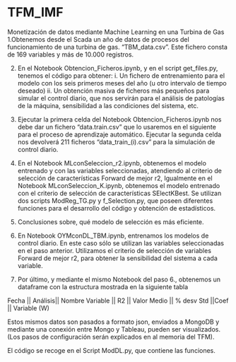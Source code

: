 # TFM_IMF
Monetización de datos mediante Machine Learning en una Turbina de Gas
1.Obtenemos desde el Scada un año de datos de procesos del funcionamiento de una turbina de gas. “TBM_data.csv”. Este  fichero consta de 169 variables y más de 10.000 registros.

2. En el Notebook Obtencion_Ficheros.ipynb, y en el script get_files.py, tenemos el código para obtener:
i. Un fichero de entrenamiento para el modelo con los seis primeros meses del año (u otro intervalo de tiempo deseado)
ii. Un obtención masiva de ficheros más pequeños para simular el control diario, que nos servirán para el análisis de patologías de la máquina, sensibilidad a las condiciones del sistema, etc.

3. Ejecutar la primera celda del Notebook Obtencion_Ficheros.ipynb  nos debe dar un fichero “data.train.csv” que lo usaremos en el siguiente para el proceso de aprendizaje automático. Ejecutar la segunda celda nos devolverá 211 ficheros “data_train_(i).csv” para la simulación de control diario.

4. En el Notebook MLconSeleccion_r2.ipynb, obtenemos el modelo entrenado y con las variables seleccionadas, atendiendo al criterio de selección de características Forward de mejor r2, Igualmente en el Notebook MLconSeleccion_K.ipynb, obtenemos el modelo entrenado con el criterio de selección de características SElectKBest. Se utilizan dos scripts ModReg_TG.py y f_Selection.py, que poseen diferentes funciones para el desarrollo del código y obtención de estadísticos.

5. Conclusiones sobre, qué modelo de selección es más eficiente.

6. En Notebook OYMconDL_TBM.ipynb, entrenamos los modelos de control diario. En este caso sólo se utilizan las variables seleccionadas en el paso anterior. Utilizamos el criterio de selección de variables Forward de mejor r2, para obtener la sensibilidad del sistema a cada variable.

7. Por último, y mediante el mismo Notebook del paso 6., obtenemos un dataframe con la estructura mostrada en la siguiente tabla

Fecha || Análisis|| Nombre Variable	|| R2	|| Valor Medio || 	% desv Std	||Coef  ||  Variable (W)



Estos mismos datos son pasados a formato json, enviados a MongoDB y mediante una conexión entre Mongo y Tableau, pueden ser visualizados. (Los pasos de configuración serán explicados en al memoria del TFM).

El código se recoge en el Script ModDL.py, que contiene las funciones.
